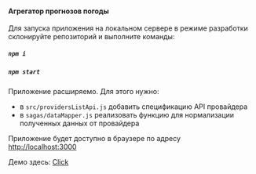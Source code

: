 #### Агрегатор прогнозов погоды

Для запуска приложения на локальном сервере в режиме разработки  
склонируйте репозиторий  и выполните команды:  
##### `npm i`  
##### `npm start`  

Приложение расширяемо. Для этого нужно:
* в `src/providersListApi.js` добавить 
спецификацию API провайдера
* в `sagas/dataMapper.js` реализовать функцию для нормализации полученных данных от провайдера

Приложение будет доступно в браузере по адресу  
 [http://localhost:3000](http://localhost:3000)  

 Демо здесь: [Click](https://srgmkv.github.io/movies-to-display)
